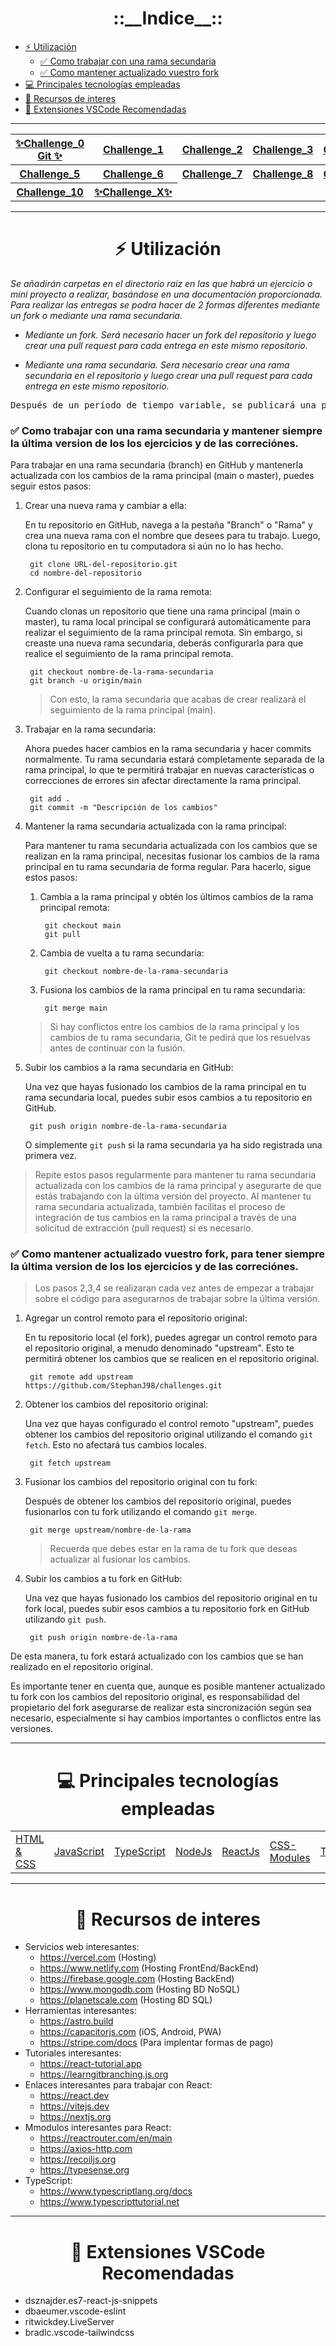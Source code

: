 <h1 align='center'>
    <strong>::__Indice__::</strong>
</h1>

- [:zap: Utilización](#util)
    - [:white_check_mark: Como trabajar con una rama secundaria](#✅-como-trabajar-con-una-rama-secundaria-y-mantener-siempre-la-última-version-de-los-los-ejercicios-y-de-las-correciónes)
    - [:white_check_mark: Como mantener actualizado vuestro fork](#✅-como-mantener-actualizado-vuestro-fork-para-tener-siempre-la-última-version-de-los-los-ejercicios-y-de-las-correciónes)
- [:computer: Principales tecnologías empleadas](#pte)
- [:pencil: Recursos de interes](#ri)
- [:art: Extensiones VSCode Recomendadas](#reco)

---

<div align='center'>
<table>
    <tr>
        <th>
            <a href="https://github.com/StephanJ98/challenges/tree/main/challenge_0">✨Challenge_0 Git ✨</a>
        </th>
        <th>
            <a href="https://github.com/StephanJ98/challenges/tree/main/challenge_1">Challenge_1</a>
        </th>
        <th>
            <a href="https://github.com/StephanJ98/challenges/tree/main/challenge_2">Challenge_2</a>
        </th>
        <th>
            <a href="https://github.com/StephanJ98/challenges/tree/main/challenge_3">Challenge_3</a>
        </th>
        <th>
            <a href="https://github.com/StephanJ98/challenges/tree/main/challenge_4">Challenge_4</a>
        </th>
    </tr>
    <tr>
        <th>
            <a href="https://github.com/StephanJ98/challenges/tree/main/challenge_5">Challenge_5</a>
        </th>
        <th>
            <a href="https://github.com/StephanJ98/challenges/tree/main/challenge_6">Challenge_6</a>
        </th>
        <th>
            <a href="https://github.com/StephanJ98/challenges/tree/main/challenge_7">Challenge_7</a>
        </th>
        <th>
            <a href="https://github.com/StephanJ98/challenges/tree/main/challenge_8">Challenge_8</a>
        </th>
        <th>
            <a href="https://github.com/StephanJ98/challenges/tree/main/challenge_9">Challenge_9</a>
        </th>
    </tr>
    <tr>
        <th>
            <a href="https://github.com/StephanJ98/challenges/tree/main/challenge_10">Challenge_10</a>
        </th>
        <th>
            <a href="https://github.com/StephanJ98/challenges/tree/main/challenge_X">✨Challenge_X✨</a>
        </th>
    </tr>
</table>
</div>

---

<h1 align='center' id='util'>
    <strong>⚡ Utilización</strong>
</h1>

*Se añadirán carpetas en el directorio raíz en las que habrá un ejercicio o mini proyecto a realizar, basándose en una documentación proporcionada. Para realizar las entregas se podra hacer de 2 formas diferentes mediante un fork o mediante una rama secundaria.*

- *Mediante un fork. Será necesario hacer un fork del repositorio y luego crear una pull request para cada entrega en este mismo repositorio.*

- *Mediante una rama secundaria. Sera necesario crear una rama secundaria en el repositorio y luego crear una pull request para cada entrega en este mismo repositorio.*

<pre align='center'>Después de un período de tiempo variable, se publicará una posible solución.</pre>

### :white_check_mark: Como trabajar con una rama secundaria y mantener siempre la última version de los los ejercicios y de las correciónes.

Para trabajar en una rama secundaria (branch) en GitHub y mantenerla actualizada con los cambios de la rama principal (main o master), puedes seguir estos pasos:

1. Crear una nueva rama y cambiar a ella:

    En tu repositorio en GitHub, navega a la pestaña "Branch" o "Rama" y crea una nueva rama con el nombre que desees para tu trabajo. Luego, clona tu repositorio en tu computadora si aún no lo has hecho.

        git clone URL-del-repositorio.git
        cd nombre-del-repositorio

2. Configurar el seguimiento de la rama remota:

    Cuando clonas un repositorio que tiene una rama principal (main o master), tu rama local principal se configurará automáticamente para realizar el seguimiento de la rama principal remota. Sin embargo, si creaste una nueva rama secundaria, deberás configurarla para que realice el seguimiento de la rama principal remota.

        git checkout nombre-de-la-rama-secundaria
        git branch -u origin/main

    > Con esto, la rama secundaria que acabas de crear realizará el seguimiento de la rama principal (main).

3. Trabajar en la rama secundaria:

    Ahora puedes hacer cambios en la rama secundaria y hacer commits normalmente. Tu rama secundaria estará completamente separada de la rama principal, lo que te permitirá trabajar en nuevas características o correcciones de errores sin afectar directamente la rama principal.

        git add .
        git commit -m "Descripción de los cambios"

4. Mantener la rama secundaria actualizada con la rama principal:

    Para mantener tu rama secundaria actualizada con los cambios que se realizan en la rama principal, necesitas fusionar los cambios de la rama principal en tu rama secundaria de forma regular. Para hacerlo, sigue estos pasos:

    1. Cambia a la rama principal y obtén los últimos cambios de la rama principal remota:

            git checkout main
            git pull

    2. Cambia de vuelta a tu rama secundaria:

            git checkout nombre-de-la-rama-secundaria

    3. Fusiona los cambios de la rama principal en tu rama secundaria:

            git merge main

    > Si hay conflictos entre los cambios de la rama principal y los cambios de tu rama secundaria, Git te pedirá que los resuelvas antes de continuar con la fusión.

5. Subir los cambios a la rama secundaria en GitHub:

    Una vez que hayas fusionado los cambios de la rama principal en tu rama secundaria local, puedes subir esos cambios a tu repositorio en GitHub.

        git push origin nombre-de-la-rama-secundaria

    O simplemente `git push` si la rama secundaria ya ha sido registrada una primera vez.

> Repite estos pasos regularmente para mantener tu rama secundaria actualizada con los cambios de la rama principal y asegurarte de que estás trabajando con la última versión del proyecto. Al mantener tu rama secundaria actualizada, también facilitas el proceso de integración de tus cambios en la rama principal a través de una solicitud de extracción (pull request) si es necesario.

### :white_check_mark: Como mantener actualizado vuestro fork, para tener siempre la última version de los los ejercicios y de las correciónes.

> Los pasos 2,3,4 se realizaran cada vez antes de empezar a trabajar sobre el código para asegurarnos de trabajar sobre la última versión.

1. Agregar un control remoto para el repositorio original:

    En tu repositorio local (el fork), puedes agregar un control remoto para el repositorio original, a menudo denominado "upstream". Esto te permitirá obtener los cambios que se realicen en el repositorio original.

        git remote add upstream https://github.com/StephanJ98/challenges.git

2. Obtener los cambios del repositorio original:

    Una vez que hayas configurado el control remoto "upstream", puedes obtener los cambios del repositorio original utilizando el comando ``git fetch``. Esto no afectará tus cambios locales.

        git fetch upstream

3. Fusionar los cambios del repositorio original con tu fork:

    Después de obtener los cambios del repositorio original, puedes fusionarlos con tu fork utilizando el comando ``git merge``.

        git merge upstream/nombre-de-la-rama

    > Recuerda que debes estar en la rama de tu fork que deseas actualizar al fusionar los cambios.

4. Subir los cambios a tu fork en GitHub:

    Una vez que hayas fusionado los cambios del repositorio original en tu fork local, puedes subir esos cambios a tu repositorio fork en GitHub utilizando ``git push``.

        git push origin nombre-de-la-rama

De esta manera, tu fork estará actualizado con los cambios que se han realizado en el repositorio original.

Es importante tener en cuenta que, aunque es posible mantener actualizado tu fork con los cambios del repositorio original, es responsabilidad del propietario del fork asegurarse de realizar esta sincronización según sea necesario, especialmente si hay cambios importantes o conflictos entre las versiones.

---

<h1 align='center' id='pte'>
    <strong>💻 Principales tecnologías empleadas</strong>
</h1>

<div align='center'>
    <table>
        <tr>
            <td>
                <a href='https://www.learn-html.org/'>HTML & CSS</a>
            </td>
            <td>
                <a href='https://www.learn-js.org/'>JavaScript</a>
            </td>
            <td>
                <a href='https://www.typescriptlang.org/'>TypeScript</a>
            </td>
            <td>
                <a href='https://nodejs.org/en'>NodeJs</a>
            </td>
            <td>
                <a href='https://react.dev/'>ReactJs</a>
            </td>
            <td>
                <a href='https://github.com/css-modules/css-modules'>CSS-Modules</a>
            </td>
            <td>
                <a href='https://tailwindcss.com/'>Tailwindcss</a>
            </td>
            <td>
                <a href='https://daisyui.com/'>DaisyUI</a>
            </td>
        </tr>
    </table>
</div>

---

<h1 align='center' id='ri'>
        <strong>📝 Recursos de interes</strong>
</h1>

- Servicios web interesantes:
    * https://vercel.com (Hosting)
    * https://www.netlify.com (Hosting FrontEnd/BackEnd)
    * https://firebase.google.com (Hosting BackEnd)
    * https://www.mongodb.com (Hosting BD NoSQL)
    * https://planetscale.com (Hosting BD SQL)
- Herramientas interesantes:
    * https://astro.build
    * https://capacitorjs.com (iOS, Android, PWA)
    * https://stripe.com/docs (Para implentar formas de pago)
- Tutoriales interesantes:
    * https://react-tutorial.app
    * https://learngitbranching.js.org
- Enlaces interesantes para trabajar con React:
    * https://react.dev
    * https://vitejs.dev
    * https://nextjs.org
- Mmodulos interesantes para React:
    * https://reactrouter.com/en/main
    * https://axios-http.com
    * https://recoiljs.org
    * https://typesense.org
- TypeScript:
    * https://www.typescriptlang.org/docs
    * https://www.typescripttutorial.net 

---

<h1 align='center' id='reco'>
    <strong>🎨 Extensiones VSCode Recomendadas</strong>
</h1>

- dsznajder.es7-react-js-snippets
- dbaeumer.vscode-eslint
- ritwickdey.LiveServer
- bradlc.vscode-tailwindcss

